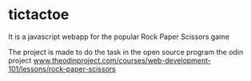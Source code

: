 # tictactoe
It is a javascript webapp for the popular Rock Paper Scissors game

The project is made to do the task in the open source program the odin project www.theodinproject.com/courses/web-development-101/lessons/rock-paper-scissors
